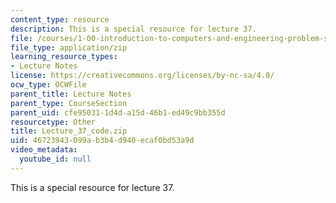 ```yaml
---
content_type: resource
description: This is a special resource for lecture 37.
file: /courses/1-00-introduction-to-computers-and-engineering-problem-solving-spring-2012/46723943099ab3b4d940ecaf0bd53a9d_Lecture_37_code.zip
file_type: application/zip
learning_resource_types:
- Lecture Notes
license: https://creativecommons.org/licenses/by-nc-sa/4.0/
ocw_type: OCWFile
parent_title: Lecture Notes
parent_type: CourseSection
parent_uid: cfe95031-1d4d-a15d-46b1-ed49c9bb355d
resourcetype: Other
title: Lecture_37_code.zip
uid: 46723943-099a-b3b4-d940-ecaf0bd53a9d
video_metadata:
  youtube_id: null
---
```

This is a special resource for lecture 37.